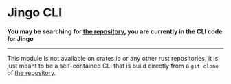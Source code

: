 # Jingo CLI

**You may be searching for [the repository](https://github.com/scOwez/jingo), you are currently in the CLI code for Jingo**

---

This module is not available on crates.io or any other rust repositories, it is just meant to be a self-contained CLI that is build directly from a `git clone` of [the repository](https://github.com/scOwez/jingo/).
